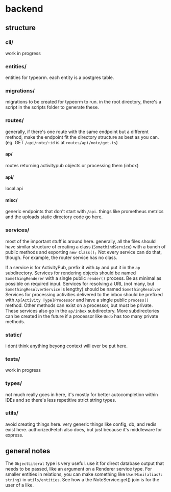 # backend

## structure

### cli/
work in progress

### entities/
entities for typeorm. each entity is a postgres table.

### migrations/
migrations to be created for typeorm to run. in the root directory, there's a script in the scripts folder to generate these.

### routes/
generally, if there's one route with the same endpoint but a different method, make the endpoint fit the directory structure as best as you can. (eg. GET `/api/note/:id` is at `routes/api/note/get.ts`)

####    ap/
routes returning activitypub objects or processing them (inbox)

####    api/
local api 

####    misc/
generic endpoints that don't start with `/api`. things like prometheus metrics and the uploads static directory code go here.

### services/
most of the important stuff is around here. generally, all the files should have similar structure of creating a class (`SomethindService`) with a bunch of public methods and exporting `new Class();` Not every service can do that, though. For example, the router service has no class.

If a service is for ActivityPub, prefix it with `Ap` and put it in the `ap` subdirectory.
Services for rendering objects should be named `SomethingRenderer` with a single public `render()` process. Be as minimal as possible on required input.
Services for resolving a URL (not many, but `SomethingResolverService` is lengthy) should be named `SomethingResolver`
Services for processing activities delivered to the inbox should be prefixed with `Ap[Activity Type]Processor` and have a single public `process()` method. Other methods can exist on a processor, but must be private. These services also go in the `ap/inbox` subdirectory. More subdirectories can be created in the future if a processor like `Undo` has too many private methods.

### static/
i dont think anything beyong context will ever be put here.

### tests/
work in progress

### types/
not much really goes in here, it's mostly for better autocompletion within IDEs and so there's less repetitive strict string types.

### utils/
avoid creating things here. very generic things like config, db, and redis exist here. authorizedFetch also does, but just because it's middleware for express.

## general notes
The `ObjectLiteral` type is very useful. use it for direct database output that needs to be passed, like an argument on a Renderer service type.
For smaller entities in relations, you can make something like `UserMini(alias?: string)` in `utils/entities`. See how a the NoteService.get() join is for the user of a like.